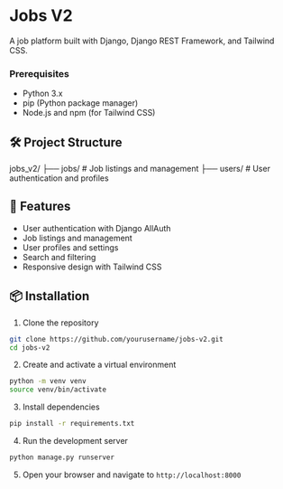 # Jobs V2

A job platform built with Django, Django REST Framework, and Tailwind CSS.

### Prerequisites

- Python 3.x
- pip (Python package manager)
- Node.js and npm (for Tailwind CSS)

## 🛠️ Project Structure

jobs_v2/
├── jobs/ # Job listings and management
├── users/ # User authentication and profiles


## 🌟 Features

- User authentication with Django AllAuth
- Job listings and management
- User profiles and settings
- Search and filtering
- Responsive design with Tailwind CSS


## 📦 Installation

1. Clone the repository

```bash
git clone https://github.com/yourusername/jobs-v2.git
cd jobs-v2
```

2. Create and activate a virtual environment

```bash
python -m venv venv
source venv/bin/activate
```

3. Install dependencies

```bash
pip install -r requirements.txt
```

4. Run the development server

```bash
python manage.py runserver
```

5. Open your browser and navigate to `http://localhost:8000`

